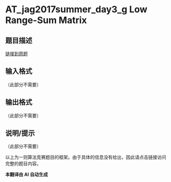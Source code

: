 # AT_jag2017summer_day3_g Low Range-Sum Matrix

## 题目描述

[链接到原题](https://atcoder.jp/contests/jag2017summer-day3/tasks/jag2017summer_day3_g)

## 输入格式

（此部分不需要）

## 输出格式

（此部分不需要）

## 说明/提示

（此部分不需要）

以上为一则算法竞赛题目的框架。由于具体的信息没有给出，因此请点击链接访问完整的题目内容。

 **本翻译由 AI 自动生成**